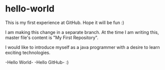 # hello-world
This is my first experience at GitHub. Hope it will be fun :)

I am making this change in a separate branch. At the time I am writing this, master file's content is "My First Repository".

I would like to introduce myself as a java programmer with a desire to learn exciting technologies.

-Hello World- -Hello GitHub- :)
